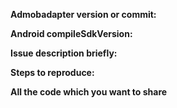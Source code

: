**Admobadapter version or commit:**

**Android compileSdkVersion:**

**Issue description briefly:**

**Steps to reproduce:**

**All the code which you want to share**
